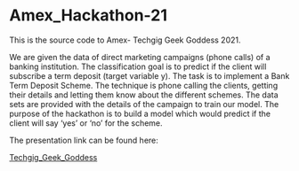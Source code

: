 # Amex_Hackathon-21
This is the source code to Amex- Techgig Geek Goddess 2021. 

We are given the data of direct marketing campaigns (phone calls) of a banking institution. The classification goal is to predict if the client will subscribe a term deposit (target variable y). The task is to implement a Bank Term Deposit Scheme. The technique is phone calling the clients, getting their details and letting them know about the different schemes. The data sets are provided with the details of the campaign to train our model. 
The purpose of the hackathon is to build a model which would predict if the client will say ‘yes’ or ‘no’ for the scheme.


The presentation link can be found here: 

[Techgig_Geek_Goddess](https://docs.google.com/presentation/d/1GHIc-fwPZLvQbEpNDH2oSShAse5zE5ut/edit?usp=sharing&ouid=104017503037701294296&rtpof=true&sd=true)

